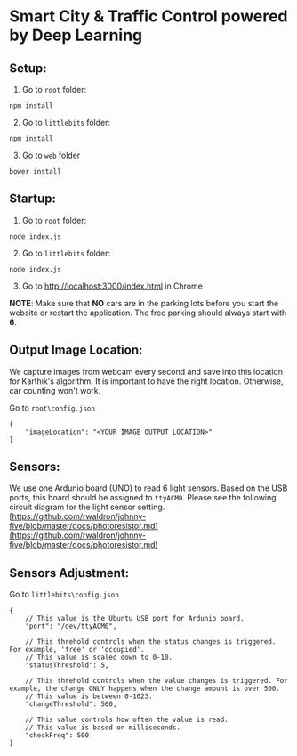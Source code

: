 # Smart City & Traffic Control powered by Deep Learning

## Setup:
1. Go to ```root``` folder:
  ```
  npm install
  ```

2. Go to ```littlebits``` folder:
  ```
  npm install
  ```

3. Go to ```web``` folder
  ```
  bower install
  ```
  
## Startup:
1. Go to ```root``` folder:
  ```
  node index.js
  ```
  
2. Go to ```littlebits``` folder:
  ```
  node index.js
  ```
  
3. Go to [http://localhost:3000/index.html](http://localhost:3000/index.html) in Chrome

**NOTE**: Make sure that **NO** cars are in the parking lots before you start the website or restart the application. The free parking should always start with **6**.



## Output Image Location:
We capture images from webcam every second and save into this location for Karthik's algorithm. It is important to have the right location. Otherwise, car counting won't work.

Go to ```root\config.json```
```
{
	"imageLocation": "<YOUR IMAGE OUTPUT LOCATION>"
}
```

## Sensors:
We use one Ardunio board (UNO) to read 6 light sensors. Based on the USB ports, this board should be assigned to ```ttyACM0```. Please see the following circuit diagram for the light sensor setting. [https://github.com/rwaldron/johnny-five/blob/master/docs/photoresistor.md](https://github.com/rwaldron/johnny-five/blob/master/docs/photoresistor.md)

## Sensors Adjustment:
Go to ```littlebits\config.json```
```
{
	// This value is the Ubuntu USB port for Ardunio board.
	"port": "/dev/ttyACM0",

	// This threhold controls when the status changes is triggered. For example, 'free' or 'occupied'. 
	// This value is scaled down to 0-10.
	"statusThreshold": 5,

	// This threhold controls when the value changes is triggered. For example, the change ONLY happens when the change amount is over 500.
	// This value is between 0-1023.
	"changeThreshold": 500,

	// This value controls how often the value is read. 
	// This value is based on milliseconds. 
	"checkFreq": 500
}
```


